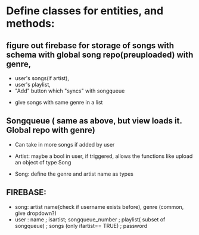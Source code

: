 # Define classes for entities, and methods:
## figure out firebase for storage of songs with schema with global song repo(preuploaded) with genre, 
* user's songs(if artist),
 * user's playlist,
* "Add" button which "syncs" with songqueue
- give songs with same genre in a list

## Songqueue ( same as above, but view loads it. Global repo with genre)
- Can take in more songs if added by user

- Artist: maybe a bool in user, if triggered, allows the functions like upload an object of type Song

- Song: define the genre and artist name as types


## FIREBASE:
- song: artist name(check if username exists before), genre (common, give dropdown?)
- user : name ; isartist; songqueue_number ; playlist( subset of songqueue) ; songs (only ifartist== TRUE) ; password
